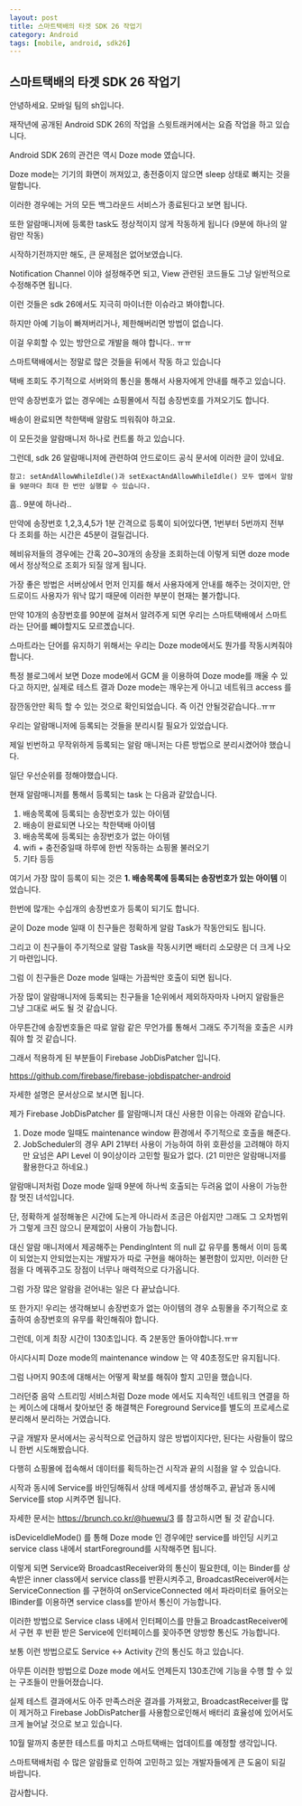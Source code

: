 ```yaml
---
layout: post
title: 스마트택배의 타겟 SDK 26 작업기
category: Android
tags: [mobile, android, sdk26]
---
```





## 스마트택배의 타겟 SDK 26 작업기



안녕하세요. 모바일 팀의 sh입니다.

재작년에 공개된 Android SDK 26의 작업을 스윗트래커에서는 요즘 작업을 하고 있습니다.

Android SDK 26의 관건은 역시 Doze mode 였습니다.

Doze mode는 기기의 화면이 꺼져있고, 충전중이지 않으면 sleep 상태로 빠지는 것을 말합니다.

이러한 경우에는 거의 모든 백그라운드 서비스가 종료된다고 보면 됩니다. 

또한 알람매니저에 등록한 task도 정상적이지 않게 작동하게 됩니다 (9분에 하나의 알람만 작동)

시작하기전까지만 해도, 큰 문제점은 없어보였습니다.

Notification Channel 이야 설정해주면 되고, View 관련된 코드들도 그냥 일반적으로 수정해주면 됩니다.

이런 것들은 sdk 26에서도 지극히 마이너한 이슈라고 봐야합니다.

하지만 아예 기능이 빠져버리거나, 제한해버리면 방법이 없습니다.

이걸 우회할 수 있는 방안으로 개발을 해야 합니다.. ㅠㅠ

스마트택배에서는 정말로 많은 것들을 뒤에서 작동 하고 있습니다

택배 조회도 주기적으로 서버와의 통신을 통해서 사용자에게 안내를 해주고 있습니다.

만약 송장번호가 없는 경우에는 쇼핑몰에서 직접 송장번호를 가져오기도 합니다.

배송이 완료되면 착한택배 알람도 띄워줘야 하고요.

이 모든것을 알람매니저 하나로 컨트롤 하고 있습니다.

그런데, sdk 26 알람매니저에 관련하여 안드로이드 공식 문서에 이러한 글이 있네요.

```
참고: setAndAllowWhileIdle()과 setExactAndAllowWhileIdle() 모두 앱에서 알람을 9분마다 최대 한 번만 실행할 수 있습니다.
```

흠.. 9분에 하나라..

만약에 송장번호 1,2,3,4,5가 1분 간격으로 등록이 되어있다면, 1번부터 5번까지 전부 다 조회를 하는 시간은 45분이 걸릴겁니다.

헤비유저들의 경우에는 간혹 20~30개의 송장을 조회하는데 이렇게 되면 doze mode에서 정상적으로 조회가 되질 않게 됩니다. 

가장 좋은 방법은 서버상에서 먼저 인지를 해서 사용자에게 안내를 해주는 것이지만, 안드로이드 사용자가 워낙 많기 때문에 이러한 부분이 현재는 불가합니다.

만약 10개의 송장번호를 90분에 걸쳐서 알려주게 되면 우리는 스마트택배에서 스마트라는 단어를 뺴야할지도 모르곘습니다.

스마트라는 단어를 유지하기 위해서는 우리는 Doze mode에서도 뭔가를 작동시켜줘야 합니다.

특정 블로그에서 보면 Doze mode에서 GCM 을 이용하여 Doze mode를 깨울 수 있다고 하지만, 실제로 테스트 결과 Doze mode는 깨우는게 아니고 네트워크 access 를

잠깐동안만 획득 할 수 있는 것으로 확인되었습니다. 즉 이건 안될것같습니다..ㅠㅠ

우리는 알람매니저에 등록되는 것들을 분리시킬 필요가 있었습니다.

제일 빈번하고 무작위하게 등록되는 알람 매니저는 다른 방법으로 분리시켰어야 했습니다.

일단 우선순위를 정해야했습니다.

현재 알람매니저를 통해서 등록되는 task 는 다음과 같았습니다.

1. 배송목록에 등록되는 송장번호가 있는 아이템
2. 배송이 완료되면 나오는 착한택배 아이템
3. 배송목록에 등록되는 송장번호가 없는 아이템
4. wifi + 충전중일때 하루에 한번 작동하는 쇼핑몰 불러오기
5. 기타 등등

여기서 가장 많이 등록이 되는 것은 **1. 배송목록에 등록되는 송장번호가 있는 아이템** 이었습니다.

한번에 많개는 수십개의 송장번호가 등록이 되기도 합니다.

굳이 Doze mode 일때 이 친구들은 정확하게 알람 Task가 작동안되도 됩니다.

그리고 이 친구들이 주기적으로 알람 Task을 작동시키면 배터리 소모량은 더 크게 나오기 마련입니다.

그럼 이 친구들은 Doze mode 일때는 가끔씩만 호출이 되면 됩니다.

가장 많이 알람매니저에 등록되는 친구들을 1순위에서 제외하자마자 나머지 알람들은 그냥 그대로 써도 될 것 같습니다.

아무튼간에 송장번호들은 따로 알람 같은 무언가를 통해서 그래도 주기적을 호출은 시캬줘야 할 것 같습니다.

그래서 적용하게 된 부분들이 Firebase JobDisPatcher 입니다.

https://github.com/firebase/firebase-jobdispatcher-android

자세한 설명은 문서상으로 보시면 됩니다.

제가 Firebase JobDisPatcher 를 알람매니저 대신 사용한 이유는 아래와 같습니다.

1. Doze mode 일때도 maintenance window 환경에서 주기적으로 호출을 해준다.
2. JobScheduler의 경우 API 21부터 사용이 가능하여 하위 호환성을 고려해야 하지만 요넘은 API Level 이 9이상이라 고민할 필요가 없다. (21 미만은 알람매니저를 활용한다고 하네요.)

알람매니저처럼 Doze mode 일때 9분에 하나씩 호출되는 두려움 없이 사용이 가능한 참 멋진 녀석입니다.

단, 정확하게 설정해놓은 시간에 도는게 아니라서 조금은 아쉽지만 그래도 그 오차범위가 그렇게 크진 않으니 문제없이 사용이 가능합니다.

대신 알람 매니저에서 제공해주는 PendingIntent 의 null 값 유무를 통해서 이미 등록이 되었는지 안되었는지는 개발자가 따로 구현을 해야하는 불편함이 있지만, 이러한 단점을 다 메꿔주고도 장점이 너무나 매력적으로 다가옵니다.

그럼 가장 많은 알람을 걷어내는 일은 다 끝났습니다.

또 한가지! 우리는 생각해보니 송장번호가 없는 아이템의 경우 쇼핑몰을 주기적으로 호출하여 송장번호의 유무를 확인해줘야 합니다.

그런데, 이게 최장 시간이 130초입니다. 즉 2분동안 돌아야합니다.ㅠㅠ

아시다시피 Doze mode의 maintenance window 는 약 40초정도만 유지됩니다.

그럼 나머지 90초에 대해서는 어떻게 확보를 해줘야 할지 고민을 했습니다.

그러던중 음악 스트리밍 서비스처럼 Doze mode 에서도 지속적인 네트워크 연결을 하는 케이스에 대해서 찾아보던 중 해결책은 Foreground Service를 별도의 프로세스로 분리해서 분리하는 거였습니다.

구글 개발자 문서에서는 공식적으로 언급하지 않은 방법이지다만, 된다는 사람들이 많으니 한번 시도해봤습니다.

다행히 쇼핑몰에 접속해서 데이터를 획득하는건 시작과 끝의 시점을 알 수 있습니다.

시작과 동시에 Service를 바인딩해줘서 상태 메세지를 생성해주고, 끝남과 동시에 Service를 stop 시켜주면 됩니다.

자세한 문서는 https://brunch.co.kr/@huewu/3 를 참고하시면 될 것 같습니다.

isDeviceIdleMode() 를 통해 Doze mode 인 경우에만 service를 바인딩 시키고 service class 내에서 startForeground를 시작해주면 됩니다.

이렇게 되면 Service와 BroadcastReceiver와의 통신이 필요한데, 이는 Binder를 상속받은 inner class에서 service class를 반환시켜주고, BroadcastReceiver에서는 ServiceConnection 를 구현하여 onServiceConnected 에서 파라미터로 들어오는 IBinder를 이용하면 service class를 받아서 통신이 가능합니다.

이러한 방법으로 Service class 내에서 인터페이스를 만들고 BroadcastReceiver에서 구현 후 반환 받은 Service에 인터페이스를 꽂아주면 양방향 통신도 가능합니다.

보통 이런 방법으로도 Service <-> Activity 간의 통신도 하고 있습니다.

아무튼 이러한 방법으로 Doze mode 에서도 언제든지 130초간에 기능을 수행 할 수 있는 구조들이 만들어졌습니다.

실제 테스트 결과에서도 아주 만족스러운 결과를 가져왔고, BroadcastReceiver를 많이 제거하고 Firebase JobDisPatcher를 사용함으로인해서 배터리 효율성에 있어서도 크게 늘어날 것으로 보고 있습니다.

10월 말까지 충분한 테스트를 마치고 스마트택배는 업데이트를 예정할 생각입니다.

스마트택배처럼 수 많은 알람들로 인하여 고민하고 있는 개발자들에게 큰 도움이 되길 바랍니다.

감사합니다.


